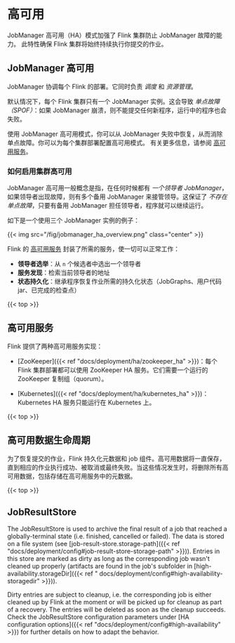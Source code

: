 <!--
Licensed to the Apache Software Foundation (ASF) under one
or more contributor license agreements.  See the NOTICE file
distributed with this work for additional information
regarding copyright ownership.  The ASF licenses this file
to you under the Apache License, Version 2.0 (the
"License"); you may not use this file except in compliance
with the License.  You may obtain a copy of the License at

  http://www.apache.org/licenses/LICENSE-2.0

Unless required by applicable law or agreed to in writing,
software distributed under the License is distributed on an
"AS IS" BASIS, WITHOUT WARRANTIES OR CONDITIONS OF ANY
KIND, either express or implied.  See the License for the
specific language governing permissions and limitations
under the License.
-->

# 高可用

JobManager 高可用（HA）模式加强了 Flink 集群防止 JobManager 故障的能力。 此特性确保 Flink 集群将始终持续执行你提交的作业。

## JobManager 高可用

JobManager 协调每个 Flink 的部署。它同时负责 *调度* 和 *资源管理*。

默认情况下，每个 Flink 集群只有一个 JobManager 实例。这会导致 *单点故障（SPOF）*：如果 JobManager 崩溃，则不能提交任何新程序，运行中的程序也会失败。

使用 JobManager 高可用模式，你可以从 JobManager 失败中恢复，从而消除单点故障。你可以为每个集群部署配置高可用模式。 有关更多信息，请参阅 [高可用服务](#high-availability-services)。

### 如何启用集群高可用

JobManager 高可用一般概念是指，在任何时候都有 *一个领导者 JobManager*，如果领导者出现故障，则有多个备用 JobManager 来接管领导。这保证了 *不存在单点故障*，只要有备用 JobManager
担任领导者，程序就可以继续运行。

如下是一个使用三个 JobManager 实例的例子：

{{< img src="/fig/jobmanager_ha_overview.png" class="center" >}}

Flink 的 [高可用服务](#high-availability-services) 封装了所需的服务，使一切可以正常工作：

* **领导者选举**：从 `n` 个候选者中选出一个领导者
* **服务发现**：检索当前领导者的地址
* **状态持久化**：继承程序恢复作业所需的持久化状态（JobGraphs、用户代码jar、已完成的检查点）

{{< top >}}

<a name="high-availability-services" />

## 高可用服务

Flink 提供了两种高可用服务实现：

* [ZooKeeper]({{< ref "docs/deployment/ha/zookeeper_ha" >}})：每个 Flink 集群部署都可以使用 ZooKeeper HA 服务。它们需要一个运行的 ZooKeeper
  复制组（quorum）。

* [Kubernetes]({{< ref "docs/deployment/ha/kubernetes_ha" >}})：Kubernetes HA 服务只能运行在 Kubernetes 上。

{{< top >}}

## 高可用数据生命周期

为了恢复提交的作业，Flink 持久化元数据和 job 组件。高可用数据将一直保存，直到相应的作业执行成功、被取消或最终失败。当这些情况发生时，将删除所有高可用数据，包括存储在高可用服务中的元数据。

{{< top >}}

## JobResultStore

The JobResultStore is used to archive the final result of a job that reached a globally-terminal state (i.e. finished,
cancelled or failed). The data is stored on a file system (see
[job-result-store.storage-path]({{< ref "docs/deployment/config#job-result-store-storage-path" >}})). Entries in this
store are marked as dirty as long as the corresponding job wasn't cleaned up properly
(artifacts are found in the job's subfolder in [high-availability.storageDir]({{< ref "
docs/deployment/config#high-availability-storagedir" >}})).

Dirty entries are subject to cleanup, i.e. the corresponding job is either cleaned up by Flink at the moment or will be
picked up for cleanup as part of a recovery. The entries will be deleted as soon as the cleanup succeeds. Check the
JobResultStore configuration parameters under
[HA configuration options]({{< ref "docs/deployment/config#high-availability" >}}) for further details on how to adapt
the behavior.